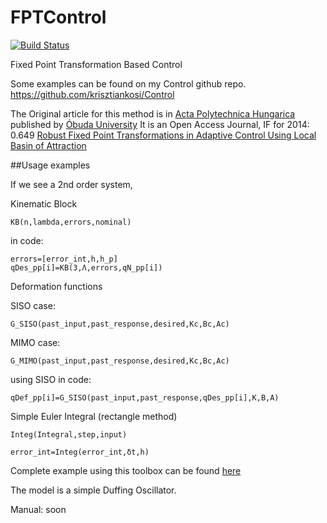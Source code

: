 # FPTControl

[![Build Status](https://travis-ci.org/krisztiankosi/FPTControl.svg?branch=master)](https://travis-ci.org/krisztiankosi/FPTControl)

Fixed Point Transformation Based Control

Some examples can be found on my Control github repo.
https://github.com/krisztiankosi/Control

The Original article for this method is in [Acta Polytechnica Hungarica](http://uni-obuda.hu/journal) published by [Óbuda University](https://www.uni-obuda.hu)
It is an Open Access Journal, IF for 2014: 0.649
[Robust Fixed Point Transformations in Adaptive Control Using Local Basin of Attraction](http://uni-obuda.hu/journal/Tar_Bito_Nadai_Machado_17.pdf)


##Usage examples

If we see a 2nd order system,

Kinematic Block

```
KB(n,lambda,errors,nominal)
```
in code:
```
errors=[error_int,h,h_p]
qDes_pp[i]=KB(3,Λ,errors,qN_pp[i])
```
Deformation functions

SISO case:

```
G_SISO(past_input,past_response,desired,Kc,Bc,Ac)
```

MIMO case:

```
G_MIMO(past_input,past_response,desired,Kc,Bc,Ac)
```

using SISO in code:

```
qDef_pp[i]=G_SISO(past_input,past_response,qDes_pp[i],K,B,A)
```

Simple Euler Integral (rectangle method)

```
Integ(Integral,step,input)
```

```
error_int=Integ(error_int,δt,h)
```

Complete example using this toolbox can be found [here](https://github.com/krisztiankosi/Control/blob/master/examples/RFPT_SISO/Duffing%20Oscillator%20with%20FPTControl%20Toolbox/Duffing_RFPT_with_FPTControl_v2.jl)

The model is a simple Duffing Oscillator.

Manual: soon
